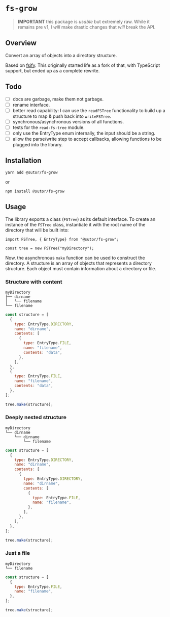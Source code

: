 # `fs-grow`

> **IMPORTANT** this package is _usable_ but extremely raw. While it remains pre v1, I _will_ make drastic changes that
> _will_ break the API.

## Overview

Convert an array of objects into a directory structure.

Based on [fsify](https://github.com/electerious/fsify). This originally started life as a fork of that, with TypeScript support, but ended up as a complete rewrite.

## Todo

- [ ] docs are garbage, make them not garbage.
- [ ] rename interface.
- [ ] better read capability: I can use the `readFSTree` functionality to build up a structure to map & push back into `writeFSTree`.
- [ ] synchronous/asynchronous versions of all functions.
- [ ] tests for the `read-fs-tree` module.
- [ ] only use the EntryType enum internally, the input should be a string.
- [ ] allow the parse/write step to accept callbacks, allowing functions to be plugged into the library.

## Installation

```
yarn add @sutor/fs-grow
```

or

```
npm install @sutor/fs-grow
```

## Usage

The library exports a class (`FSTree`) as its default interface. To create an instance
of the `FSTree` class, instantiate it with the root name of the directory that will be
built into:

```
import FSTree, { EntryType} from "@sutor/fs-grow";

const tree = new FSTree("myDirectory");
```

Now, the asynchronous `make` function can be used to construct the directory. A structure is an array of objects that represents a directory structure. Each object must contain information about a directory or file.

### Structure with content

```
myDirectory
├── dirname
│   └── filename
└── filename
```

```js
const structure = [
  {
    type: EntryType.DIRECTORY,
    name: "dirname",
    contents: [
      {
        type: EntryType.FILE,
        name: "filename",
        contents: "data",
      },
    ],
  },
  {
    type: EntryType.FILE,
    name: "filename",
    contents: "data",
  },
];

tree.make(structure);
```

### Deeply nested structure

```
myDirectory
└── dirname
    └── dirname
        └── filename
```

```js
const structure = [
  {
    type: EntryType.DIRECTORY,
    name: "dirname",
    contents: [
      {
        type: EntryType.DIRECTORY,
        name: "dirname",
        contents: [
          {
            type: EntryType.FILE,
            name: "filename",
          },
        ],
      },
    ],
  },
];

tree.make(structure);
```

### Just a file

```
myDirectory
└── filename
```

```js
const structure = [
  {
    type: EntryType.FILE,
    name: "filename",
  },
];

tree.make(structure);
```
